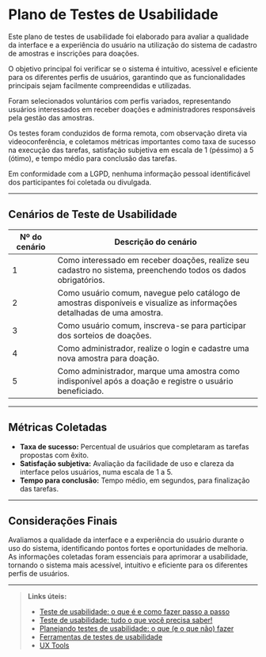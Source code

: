 # Plano de Testes de Usabilidade

Este plano de testes de usabilidade foi elaborado para avaliar a qualidade da interface e a experiência do usuário na utilização do sistema de cadastro de amostras e inscrições para doações.

O objetivo principal foi verificar se o sistema é intuitivo, acessível e eficiente para os diferentes perfis de usuários, garantindo que as funcionalidades principais sejam facilmente compreendidas e utilizadas.

Foram selecionados voluntários com perfis variados, representando usuários interessados em receber doações e administradores responsáveis pela gestão das amostras.

Os testes foram conduzidos de forma remota, com observação direta via videoconferência, e coletamos métricas importantes como taxa de sucesso na execução das tarefas, satisfação subjetiva em escala de 1 (péssimo) a 5 (ótimo), e tempo médio para conclusão das tarefas.

Em conformidade com a LGPD, nenhuma informação pessoal identificável dos participantes foi coletada ou divulgada.

---

## Cenários de Teste de Usabilidade

| Nº do cenário | Descrição do cenário                                                                                           |
|---------------|--------------------------------------------------------------------------------------------------------------|
| 1             | Como interessado em receber doações, realize seu cadastro no sistema, preenchendo todos os dados obrigatórios. |
| 2             | Como usuário comum, navegue pelo catálogo de amostras disponíveis e visualize as informações detalhadas de uma amostra. |
| 3             | Como usuário comum, inscreva-se para participar dos sorteios de doações.                                      |
| 4             | Como administrador, realize o login e cadastre uma nova amostra para doação.                                  |
| 5             | Como administrador, marque uma amostra como indisponível após a doação e registre o usuário beneficiado.      |

---

## Métricas Coletadas

- **Taxa de sucesso:** Percentual de usuários que completaram as tarefas propostas com êxito.
- **Satisfação subjetiva:** Avaliação da facilidade de uso e clareza da interface pelos usuários, numa escala de 1 a 5.
- **Tempo para conclusão:** Tempo médio, em segundos, para finalização das tarefas.

---

## Considerações Finais

Avaliamos a qualidade da interface e a experiência do usuário durante o uso do sistema, identificando pontos fortes e oportunidades de melhoria. As informações coletadas foram essenciais para aprimorar a usabilidade, tornando o sistema mais acessível, intuitivo e eficiente para os diferentes perfis de usuários.

---

> **Links úteis:**  
> - [Teste de usabilidade: o que é e como fazer passo a passo](https://neilpatel.com/br/blog/teste-de-usabilidade/)  
> - [Teste de usabilidade: tudo o que você precisa saber!](https://medium.com/aela/teste-de-usabilidade-o-que-voc%C3%AA-precisa-saber-39a36343d9a6/)  
> - [Planejando testes de usabilidade: o que (e o que não) fazer](https://imasters.com.br/design-ux/planejando-testes-de-usabilidade-o-que-e-o-que-nao-fazer/)  
> - [Ferramentas de testes de usabilidade](https://www.usability.gov/how-to-and-tools/resources/templates.html)  
> - [UX Tools](https://uxdesign.cc/ux-user-research-and-user-testing-tools-2d339d379dc7)  

